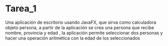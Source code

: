 # Tarea_1
Una aplicación de escritorio usando JavaFX, que sirva como calculadora objeto persona, a partir de la aplicación se crea una persona que recibe nombre, provincia y edad , la aplicación permite seleccionar dos personas y hacer una operación aritmética con la edad de los seleccionados
